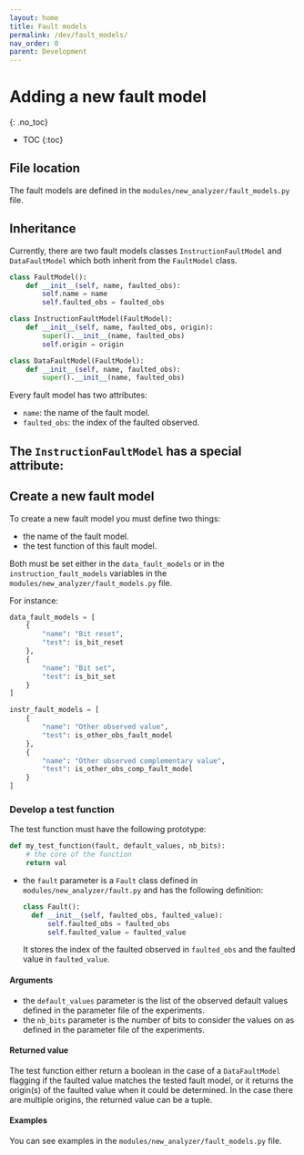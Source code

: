 ```yaml
---
layout: home
title: Fault models
permalink: /dev/fault_models/
nav_order: 0
parent: Development
---
```


# Adding a new fault model
{: .no_toc}

<!-- *Last update: {% last_modified_at %}* -->

- TOC
{:toc}

## File location
The fault models are defined in the `modules/new_analyzer/fault_models.py` file.

## Inheritance
Currently, there are two fault models classes `InstructionFaultModel` and `DataFaultModel` which both inherit from the `FaultModel` class.

```python
class FaultModel():
    def __init__(self, name, faulted_obs):
        self.name = name
        self.faulted_obs = faulted_obs
```

```python
class InstructionFaultModel(FaultModel):
    def __init__(self, name, faulted_obs, origin):
        super().__init__(name, faulted_obs)
        self.origin = origin
```

```python
class DataFaultModel(FaultModel):
    def __init__(self, name, faulted_obs):
        super().__init__(name, faulted_obs)
```

Every fault model has two attributes:
- `name`: the name of the fault model.
- `faulted_obs`: the index of the faulted observed.

The `InstructionFaultModel` has a special attribute:
- 

## Create a new fault model
To create a new fault model you must define two things:
- the name of the fault model.
- the test function of this fault model.

Both must be set either in the `data_fault_models` or in the
`instruction_fault_models` variables in the
`modules/new_analyzer/fault_models.py` file.

For instance:
```python
data_fault_models = [
    {
        "name": "Bit reset",
        "test": is_bit_reset
    },
    {
        "name": "Bit set",
        "test": is_bit_set
    }
]
```

```python
instr_fault_models = [
    {
        "name": "Other observed value",
        "test": is_other_obs_fault_model
    },
    {
        "name": "Other observed complementary value",
        "test": is_other_obs_comp_fault_model
    }
]
```

### Develop a test function
The test function must have the following prototype:
```python
def my_test_function(fault, default_values, nb_bits):
    # the core of the function
    return val
```

- the `fault` parameter is a `Fault` class defined in
  `modules/new_analyzer/fault.py` and has the following definition:
  ```python
  class Fault():
    def __init__(self, faulted_obs, faulted_value):
        self.faulted_obs = faulted_obs
        self.faulted_value = faulted_value
  ```
  It stores the index of the faulted observed in `faulted_obs` and the faulted
  value in `faulted_value`.
  
#### Arguments
- the `default_values` parameter is the list of the observed default values
  defined in the parameter file of the experiments.
- the `nb_bits` parameter is the number of bits to consider the values on as
  defined in the parameter file of the experiments.
  
#### Returned value
The test function either return a boolean in the case of a `DataFaultModel`
flagging if the faulted value matches the tested fault model, or it returns the
origin(s) of the faulted value when it could be determined. In the case there
are multiple origins, the returned value can be a tuple.

#### Examples
You can see examples in the `modules/new_analyzer/fault_models.py` file.